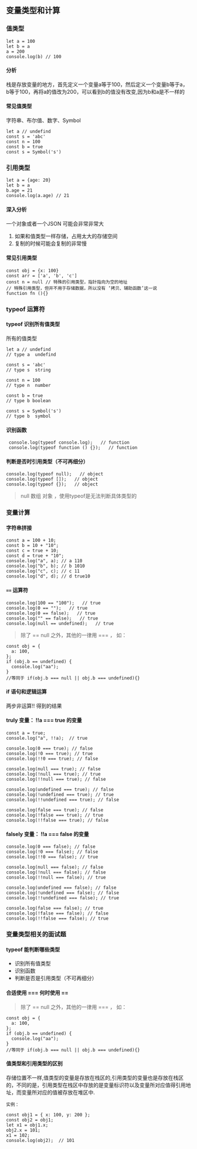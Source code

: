 ## 变量类型和计算

### 值类型
```JS
let a = 100
let b = a
a = 200
console.log(b) // 100
```
#### 分析
栈是存放变量的地方，首先定义一个变量a等于100，然后定义一个变量b等于a，b等于100，再将a的值改为200，可以看到b的值没有改变,因为b和a是不一样的
#### 常见值类型
字符串、布尔值、数字、Symbol
```JS
let a // undefind
const s = 'abc'
const n = 100
const b = true
const s = Symbol('s')

```

### 引用类型
```JS
let a = {age: 20}
let b = a
b.age = 21
console.log(a.age) // 21
```
#### 深入分析
一个对象或者一个JSON 可能会非常非常大
1. 如果和值类型一样存储，占用太大的存储空间
2. 复制的时候可能会复制的非常慢
  
#### 常见引用类型
```JS
const obj = {x: 100}
const arr = ['a', 'b', 'c']
const n = null // 特殊的引用类型，指针指向为空的地址
// 特殊引用类型，但并不用于存储数据，所以没有 ‘拷贝、辅助函数’这一说
function fn (){}
```

### typeof 运算符
#### typeof 识别所有值类型
所有的值类型
```JS
let a // undefind
// type a  undefind

const s = 'abc'
// type s  string

const n = 100
// type n  number

const b = true
// type b boolean

const s = Symbol('s')
// type b  symbol

```
#### 识别函数
```JS
 console.log(typeof console.log);   // function
 console.log(typeof function () {});   // function
```
#### 判断是否时引用类型（不可再细分）
```JS
console.log(typeof null);   // object
console.log(typeof []);   // object
console.log(typeof {});   // object
```
> null 数组 对象 ，使用typeof是无法判断具体类型的 

### 变量计算
#### 字符串拼接
```JS
const a = 100 + 10;
const b = 10 + "10";
const c = true + 10;
const d = true + "10";
console.log("a", a); // a 110
console.log("b", b); // b 1010
console.log("c", c); // c 11
console.log("d", d); // d true10
```

#### `==` 运算符
```JS
console.log(100 == "100");   // true
console.log(0 == "");   // true
console.log(0 == false);   // true
console.log("" == false);   // true
console.log(null == undefined);   // true
```
> 除了 == null 之外，其他的一律用 === ， 如：
```JS
const obj = {
  a: 100,
};
if (obj.b == undefined) {
  console.log("aa");
}
//等同于 if(obj.b === null || obj.b === undefined){}
```

#### if 语句和逻辑运算
两步非运算!! 得到的结果
#### truly 变量： !!a === true 的变量
```JS
const a = true;
console.log("a", !!a);  // true

console.log(0 === true); // false
console.log(!0 === true); // true
console.log(!!0 === true); // false

console.log(null === true); // false
console.log(!null === true); // true
console.log(!!null === true); // false

console.log(undefined === true); // false
console.log(!undefined === true); // true
console.log(!!undefined === true); // false

console.log(false === true); // false
console.log(!false === true); // true
console.log(!!false === true); // false
```
#### falsely 变量： !!a === false 的变量
```JS
console.log(0 === false); // false
console.log(!0 === false); // false
console.log(!!0 === false); // true

console.log(null === false); // false
console.log(!null === false); // false
console.log(!!null === false); // true

console.log(undefined === false); // false
console.log(!undefined === false); // false
console.log(!!undefined === false); // true

console.log(false === false); // true
console.log(!false === false); // false
console.log(!!false === false); // true
```

### 变量类型相关的面试题

#### typeof 能判断哪些类型

- 识别所有值类型
- 识别函数
- 判断是否是引用类型（不可再细分）
  
#### 合适使用 === 何时使用 ==
> 除了 == null 之外，其他的一律用 === ， 如：
```JS
const obj = {
  a: 100,
};
if (obj.b == undefined) {
  console.log("aa");
}
//等同于 if(obj.b === null || obj.b === undefined){}
```

#### 值类型和引用类型的区别
存储位置不一样,值类型的变量是存放在栈区的,引用类型的变量也是存放在栈区的，不同的是，引用类型在栈区中存放的是变量标识符以及变量所对应值得引用地址，而变量所对应的值被存放在堆区中.

`实例：`
```JS
const obj1 = { x: 100, y: 200 };
const obj2 = obj1;
let x1 = obj1.x;
obj2.x = 101;
x1 = 102;
console.log(obj2);  // 101
```

